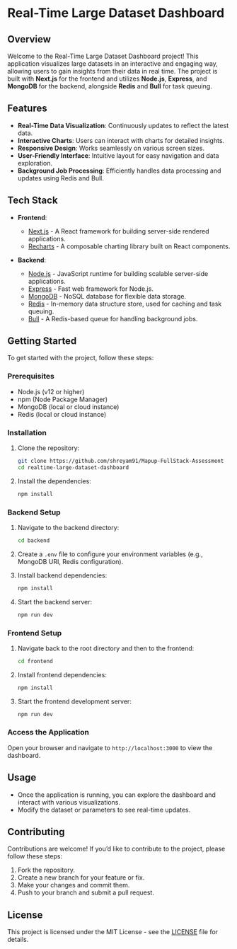 # Real-Time Large Dataset Dashboard

## Overview

Welcome to the Real-Time Large Dataset Dashboard project! This application visualizes large datasets in an interactive and engaging way, allowing users to gain insights from their data in real time. The project is built with **Next.js** for the frontend and utilizes **Node.js**, **Express**, and **MongoDB** for the backend, alongside **Redis** and **Bull** for task queuing.

## Features

- **Real-Time Data Visualization**: Continuously updates to reflect the latest data.
- **Interactive Charts**: Users can interact with charts for detailed insights.
- **Responsive Design**: Works seamlessly on various screen sizes.
- **User-Friendly Interface**: Intuitive layout for easy navigation and data exploration.
- **Background Job Processing**: Efficiently handles data processing and updates using Redis and Bull.

## Tech Stack

- **Frontend**: 
  - [Next.js](https://nextjs.org/) - A React framework for building server-side rendered applications.
  - [Recharts](https://recharts.org/) - A composable charting library built on React components.

- **Backend**: 
  - [Node.js](https://nodejs.org/) - JavaScript runtime for building scalable server-side applications.
  - [Express](https://expressjs.com/) - Fast web framework for Node.js.
  - [MongoDB](https://www.mongodb.com/) - NoSQL database for flexible data storage.
  - [Redis](https://redis.io/) - In-memory data structure store, used for caching and task queuing.
  - [Bull](https://github.com/OptimalBits/bull) - A Redis-based queue for handling background jobs.

## Getting Started

To get started with the project, follow these steps:

### Prerequisites

- Node.js (v12 or higher)
- npm (Node Package Manager)
- MongoDB (local or cloud instance)
- Redis (local or cloud instance)

### Installation

1. Clone the repository:

   ```bash
   git clone https://github.com/shreyam91/Mapup-FullStack-Assessment
   cd realtime-large-dataset-dashboard
   ```

2. Install the dependencies:

   ```bash
   npm install
   ```

### Backend Setup

1. Navigate to the backend directory:

   ```bash
   cd backend
   ```

2. Create a `.env` file to configure your environment variables (e.g., MongoDB URI, Redis configuration).

3. Install backend dependencies:

   ```bash
   npm install
   ```

4. Start the backend server:

   ```bash
   npm run dev
   ```

### Frontend Setup

1. Navigate back to the root directory and then to the frontend:

   ```bash
   cd frontend
   ```

2. Install frontend dependencies:

   ```bash
   npm install
   ```

3. Start the frontend development server:

   ```bash
   npm run dev
   ```

### Access the Application

Open your browser and navigate to `http://localhost:3000` to view the dashboard.

## Usage

- Once the application is running, you can explore the dashboard and interact with various visualizations.
- Modify the dataset or parameters to see real-time updates.

## Contributing

Contributions are welcome! If you’d like to contribute to the project, please follow these steps:

1. Fork the repository.
2. Create a new branch for your feature or fix.
3. Make your changes and commit them.
4. Push to your branch and submit a pull request.

## License

This project is licensed under the MIT License - see the [LICENSE](LICENSE) file for details.


